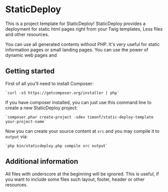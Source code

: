 StaticDeploy
============

This is a project template for StaticDeploy! StaticDeploy provides a deployment for static
html pages right from your Twig templates, Less files and other resources.

You can use all generated contents without PHP. It's very useful for static information
pages or small landing pages. You can use the power of dynamic web pages and


Getting started
---------------

First of all you'll need to install Composer:

    `curl -sS https://getcomposer.org/installer | php`

If you have composer installed, you can just use this command line to create
a new StaticDeploy project:

    `composer.phar create-project -sdev timonf/static-deploy-template your-project-name`

Now you can create your source content at `src` and you may compile it to `output` via:

    `php bin/staticdeploy.php compile src output`


Additional information
----------------------

All files with underscore at the beginning will be ignored. This is useful, if you want
to include some files such layout, footer, header or other resources.